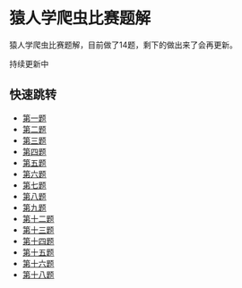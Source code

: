 # 猿人学爬虫比赛题解
猿人学爬虫比赛题解，目前做了14题，剩下的做出来了会再更新。

持续更新中
## 快速跳转
- [第一题](https://github.com/KevinWang22/yuanrenxue_match/tree/master/match1)
- [第二题](https://github.com/KevinWang22/yuanrenxue_match/tree/master/match2)
- [第三题](https://github.com/KevinWang22/yuanrenxue_match/tree/master/match3)
- [第四题](https://github.com/KevinWang22/yuanrenxue_match/tree/master/match4)
- [第五题](https://github.com/KevinWang22/yuanrenxue_match/tree/master/match5)
- [第六题](https://github.com/KevinWang22/yuanrenxue_match/tree/master/match6)
- [第七题](https://github.com/KevinWang22/yuanrenxue_match/tree/master/match7)
- [第八题](https://github.com/KevinWang22/yuanrenxue_match/tree/master/match8)
- [第九题](https://github.com/KevinWang22/yuanrenxue_match/tree/master/match9)
- [第十二题](https://github.com/KevinWang22/yuanrenxue_match/tree/master/match12)
- [第十三题](https://github.com/KevinWang22/yuanrenxue_match/tree/master/match13)
- [第十四题](https://github.com/KevinWang22/yuanrenxue_match/tree/master/match14)
- [第十五题](https://github.com/KevinWang22/yuanrenxue_match/tree/master/match15)
- [第十六题](https://github.com/KevinWang22/yuanrenxue_match/tree/master/match16)
- [第十八题](https://github.com/KevinWang22/yuanrenxue_match/tree/master/match18)